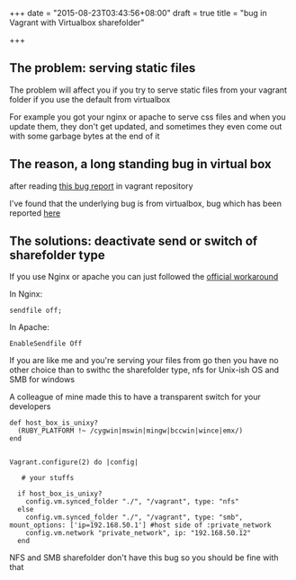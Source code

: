 +++
date = "2015-08-23T03:43:56+08:00"
draft = true
title = "bug in Vagrant with Virtualbox sharefolder"

+++

## The problem: serving static files

The problem will affect you if you try to serve static files
from your vagrant folder if you use the default from virtualbox

For example you got your nginx or apache to serve css files
and when you update them, they don't get updated, and sometimes
they even come out with some garbage bytes at the end of it

<!--more-->

## The reason, a long standing bug in virtual box

after reading [this bug report](https://github.com/mitchellh/vagrant/issues/351) in vagrant repository

I've found that the underlying bug is from virtualbox, bug which has been reported [here](https://www.virtualbox.org/ticket/12597)


## The solutions: deactivate send or switch of sharefolder type


If you use Nginx or apache you can just followed the [official workaround](https://docs.vagrantup.com/v2/synced-folders/virtualbox.html)

In Nginx:

```
sendfile off;
```

In Apache:

```
EnableSendfile Off
```

If you are like me and you're serving your files from go then you have no
other choice than to swithc the sharefolder type, nfs for Unix-ish OS and
SMB for windows

A colleague of mine made this to have a transparent switch for your developers

```
def host_box_is_unixy?
  (RUBY_PLATFORM !~ /cygwin|mswin|mingw|bccwin|wince|emx/)
end


Vagrant.configure(2) do |config|

   # your stuffs

  if host_box_is_unixy?
    config.vm.synced_folder "./", "/vagrant", type: "nfs"
  else
    config.vm.synced_folder "./", "/vagrant", type: "smb", mount_options: ['ip=192.168.50.1'] #host side of :private_network
    config.vm.network "private_network", ip: "192.168.50.12"
  end
```

NFS and SMB sharefolder don't have this bug so you should be fine with that
